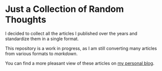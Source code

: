 # Just a Collection of Random Thoughts

I decided to collect all the articles I published over the years and standardize them in a single format.

This repository is a work in progress, as I am still converting many articles from various formats to _markdown_. 

You can find a more pleasant view of these articles on [my personal blog](https://willgcr.me/articles).
